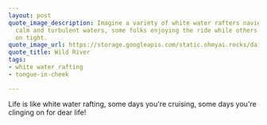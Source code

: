 ```yaml
---
layout: post
quote_image_description: Imagine a variety of white water rafters navigating through
  calm and turbulent waters, some folks enjoying the ride while others are hanging
  on tight.
quote_image_url: https://storage.googleapis.com/static.ohmyai.rocks/daily/2024-04-24.jpg
quote_title: Wild River
tags:
- white water rafting
- tongue-in-cheek

---
```


Life is like white water rafting, some days you're cruising, some days you're clinging on for dear life!